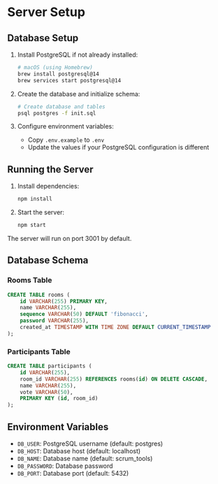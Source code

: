 # Server Setup

## Database Setup

1. Install PostgreSQL if not already installed:
   ```bash
   # macOS (using Homebrew)
   brew install postgresql@14
   brew services start postgresql@14
   ```

2. Create the database and initialize schema:
   ```bash
   # Create database and tables
   psql postgres -f init.sql
   ```

3. Configure environment variables:
   - Copy `.env.example` to `.env`
   - Update the values if your PostgreSQL configuration is different

## Running the Server

1. Install dependencies:
   ```bash
   npm install
   ```

2. Start the server:
   ```bash
   npm start
   ```

The server will run on port 3001 by default.

## Database Schema

### Rooms Table
```sql
CREATE TABLE rooms (
    id VARCHAR(255) PRIMARY KEY,
    name VARCHAR(255),
    sequence VARCHAR(50) DEFAULT 'fibonacci',
    password VARCHAR(255),
    created_at TIMESTAMP WITH TIME ZONE DEFAULT CURRENT_TIMESTAMP
);
```

### Participants Table
```sql
CREATE TABLE participants (
    id VARCHAR(255),
    room_id VARCHAR(255) REFERENCES rooms(id) ON DELETE CASCADE,
    name VARCHAR(255),
    vote VARCHAR(50),
    PRIMARY KEY (id, room_id)
);
```

## Environment Variables

- `DB_USER`: PostgreSQL username (default: postgres)
- `DB_HOST`: Database host (default: localhost)
- `DB_NAME`: Database name (default: scrum_tools)
- `DB_PASSWORD`: Database password
- `DB_PORT`: Database port (default: 5432)
